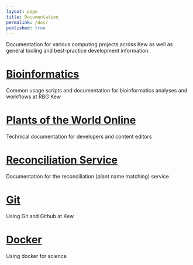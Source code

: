 ```yaml
---
layout: page
title: Documentation
permalink: /doc/
published: true
---
```


Documentation for various computing projects across Kew as well as general tooling and
best-practice development information.

# [Bioinformatics](http://rbg-kew-bioinformatics-utils.readthedocs.io/en/latest/)

Common usage scripts and documentation for bioinformatics analyses and workflows at RBG Kew

# [Plants of the World Online](http://rbgkew.github.io/powop/)

Technical documentation for developers and content editors

# [Reconciliation Service](/doc/reconciliation_index.html)

Documentation for the reconciliation (plant name matching) service

# [Git](/doc/git.html)

Using Git and Github at Kew

# [Docker](/doc/docker.html)

Using docker for science
